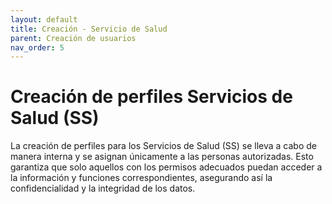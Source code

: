 ```yaml
---
layout: default
title: Creación - Servicio de Salud
parent: Creación de usuarios
nav_order: 5
---
```

# Creación de perfiles Servicios de Salud (SS)

La creación de perfiles para los Servicios de Salud (SS) se lleva a cabo de manera interna y se asignan únicamente a las personas autorizadas. Esto garantiza que solo aquellos con los permisos adecuados puedan acceder a la información y funciones correspondientes, asegurando así la confidencialidad y la integridad de los datos.